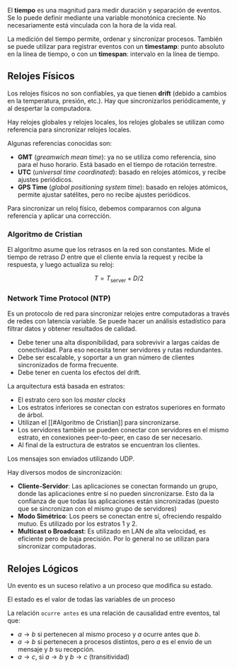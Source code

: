 El **tiempo** es una magnitud para medir duración y separación de eventos. Se lo puede definir mediante una variable monotónica creciente. No necesariamente está vinculada con la hora de la vida real.

La medición del tiempo permite, ordenar y sincronizar procesos. También se puede utilizar para registrar eventos con un **timestamp**: punto absoluto en la línea de tiempo, o con un **timespan**: intervalo en la línea de tiempo.

## Relojes Físicos

Los relojes físicos no son confiables, ya que tienen **drift** (debido a cambios en la temperatura, presión, etc.). Hay que sincronizarlos periódicamente, y al despertar la computadora.

Hay relojes globales y relojes locales, los relojes globales se utilizan como referencia para sincronizar relojes locales.

Algunas referencias conocidas son:

- **GMT** (*greamwich mean time*): ya no se utiliza como referencia, sino para el huso horario. Está basado en el tiempo de rotación terrestre.
- **UTC** (*universal time coordinated*): basado en relojes atómicos, y recibe ajustes periódicos.
- **GPS Time** (*global positioning system time*): basado en relojes atómicos, permite ajustar satélites, pero no recibe ajustes periódicos.

Para sincronizar un reloj físico, debemos compararnos con alguna referencia y aplicar una corrección.

### Algoritmo de Cristian

El algoritmo asume que los retrasos en la red son constantes. Mide el tiempo de retraso $D$ entre que el cliente envía la request y recibe la respuesta, y luego actualiza su reloj:

$$
T = T_\text{server} + D / 2
$$

### Network Time Protocol (NTP)

Es un protocolo de red para sincronizar relojes entre computadoras a través de redes con latencia variable. Se puede hacer un análisis estadístico para filtrar datos y obtener resultados de calidad.

- Debe tener una alta disponibilidad, para sobrevivir a largas caídas de conectividad. Para eso necesita tener servidores y rutas redundantes.
- Debe ser escalable, y soportar a un gran número de clientes sincronizados de forma frecuente.
- Debe tener en cuenta los efectos del drift.

La arquitectura está basada en estratos:

- El estrato cero son los *master clocks*
- Los estratos inferiores se conectan con estratos superiores en formato de árbol.
- Utilizan el [[#Algoritmo de Cristian]] para sincronizarse.
- Los servidores también se pueden conectar con servidores en el mismo estrato, en conexiones peer-to-peer, en caso de ser necesario.
- Al final de la estructura de estratos se encuentran los clientes.

Los mensajes son enviados utilizando UDP.

Hay diversos modos de sincronización:

- **Cliente-Servidor**: Las aplicaciones se conectan formando un grupo, donde las aplicaciones entre sí no pueden sincronizarse. Esto da la confianza de que todas las aplicaciones están sincronizadas (puesto que se sincronizan con el mismo grupo de servidores)
- **Modo Simétrico**: Los peers se conectan entre sí, ofreciendo respaldo mutuo. Es utilizado por los estratos 1 y 2.
- **Multicast o Broadcast**: Es utilizado en LAN de alta velocidad, es eficiente pero de baja precisión. Por lo general no se utilizan para sincronizar computadoras.

## Relojes Lógicos

Un evento es un suceso relativo a un proceso que modifica su estado.

El estado es el valor de todas las variables de un proceso

La relación `ocurre antes` es una relación de causalidad entre eventos, tal que:

- $a \to b$ si pertenecen al mismo proceso y $a$ ocurre antes que $b$.
- $a \to b$ si pertenecen a procesos distintos, pero $a$ es el envío de un mensaje y $b$ su recepción.
- $a \to c$, si $a \to b$ y $b \to c$ (transitividad)
